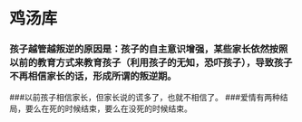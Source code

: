 # 鸡汤库

### 孩子越管越叛逆的原因是：孩子的自主意识增强，某些家长依然按照以前的教育方式来教育孩子（利用孩子的无知，恐吓孩子），导致孩子不再相信家长的话，形成所谓的叛逆期。
###以前孩子相信家长，但家长说的谎多了，也就不相信了。
###爱情有两种结局，要么在死的时候结束，要么在没死的时候结束。
